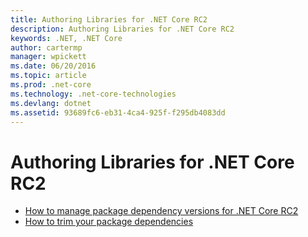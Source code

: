 ```yaml
---
title: Authoring Libraries for .NET Core RC2
description: Authoring Libraries for .NET Core RC2
keywords: .NET, .NET Core
author: cartermp
manager: wpickett
ms.date: 06/20/2016
ms.topic: article
ms.prod: .net-core
ms.technology: .net-core-technologies
ms.devlang: dotnet
ms.assetid: 93689fc6-eb31-4ca4-925f-f295db4083dd
---
```


# Authoring Libraries for .NET Core RC2

* [How to manage package dependency versions for .NET Core RC2](fastening-libraries-to-rc2.md)
* [How to trim your package dependencies](trimming.md)
